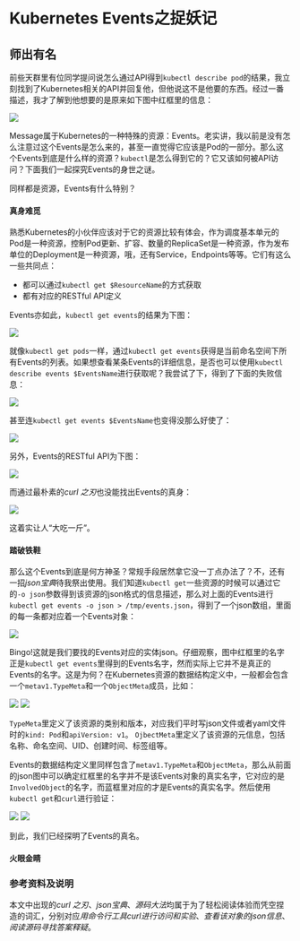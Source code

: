 Kubernetes Events之捉妖记
==================

师出有名
--------
前些天群里有位同学提问说怎么通过API得到`kubectl describe pod`的结果，我立刻找到了Kubernetes相关的API并回复他，但他说这不是他要的东西。经过一番描述，我才了解到他想要的是原来如下图中红框里的信息：

![](kube-events.png)

Message属于Kubernetes的一种特殊的资源：Events。老实讲，我以前是没有怎么注意过这个Events是怎么来的，甚至一直觉得它应该是Pod的一部分。那么这个Events到底是什么样的资源？`kubectl`是怎么得到它的？它又该如何被API访问？下面我们一起探究Events的身世之谜。

同样都是资源，Events有什么特别？

#### 真身难觅 
熟悉Kubernetes的小伙伴应该对于它的资源比较有体会，作为调度基本单元的Pod是一种资源，控制Pod更新、扩容、数量的ReplicaSet是一种资源，作为发布单位的Deployment是一种资源，哦，还有Service，Endpoints等等。它们有这么一些共同点：

* 都可以通过`kubectl get $ResourceName`的方式获取
* 都有对应的RESTful API定义

Events亦如此，`kubectl get events`的结果为下图：

![](kubectl-get-events)

就像`kubectl get pods`一样，通过`kubectl get events`获得是当前命名空间下所有Events的列表。如果想查看某条Events的详细信息，是否也可以使用`kubectl describe events $EventsName`进行获取呢？我尝试了下，得到了下面的失败信息：

![](kubectl-describe-events-err03)

甚至连`kubectl get events $EventsName`也变得没那么好使了：

![](kubect-describe-events-err01)

另外，Events的RESTful API为下图：

![](Events-restapi)

而通过最朴素的*curl 之刃*也没能找出Events的真身：

![](curl-events-err)

这着实让人“大吃一斤”。 

#### 踏破铁鞋
那么这个Events到底是何方神圣？常规手段居然拿它没一丁点办法了？不，还有一招*json宝典*待我祭出使用。我们知道`kubectl get`一些资源的时候可以通过它的`-o json`参数得到该资源的json格式的信息描述，那么对上面的Events进行`kubectl get events -o json > /tmp/events.json`，得到了一个json数组，里面的每一条都对应着一个Events对象：

![](events-json)

Bingo!这就是我们要找的Events对应的实体json。仔细观察，图中红框里的名字正是`kubectl get events`里得到的Events名字，然而实际上它并不是真正的Events的名字。这是为何？在Kubernetes资源的数据结构定义中，一般都会包含一个`metav1.TypeMeta`和一个`ObjectMeta`成员，比如：

![](deployment-define)
![](pod-define)

`TypeMeta`里定义了该资源的类别和版本，对应我们平时写json文件或者yaml文件时的`kind: Pod`和`apiVersion: v1`。
`OjbectMeta`里定义了该资源的元信息，包括名称、命名空间、UID、创建时间、标签组等。

Events的数据结构定义里同样包含了`metav1.TypeMeta`和`ObjectMeta`，那么从前面的json图中可以确定红框里的名字并不是该Events对象的真实名字，它对应的是`InvolvedObject`的名字，而蓝框里对应的才是Events的真实名字。然后使用`kubectl get`和`curl`进行验证：

![](kubect-get-events-succ)
![](curl-events-succ)

到此，我们已经探明了Events的真名。

####





#### 火眼金睛





 





### 参考资料及说明

本文中出现的*curl 之刃*、*json宝典*、*源码大法*均属于为了轻松阅读体验而凭空捏造的词汇，分别对应*用命令行工具curl进行访问和实验*、*查看该对象的json信息*、*阅读源码寻找答案释疑*。
